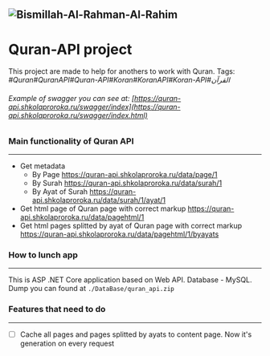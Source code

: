 ![Bismillah-Al-Rahman-Al-Rahim](https://quran-api.shkolaproroka.ru/content/Bismillah-Al-Rahman-Al-Rahim-Title.png "Bismillah-Al-Rahman-Al-Rahim")
--------
# Quran-API project
This project are made to help for anothers to work with Quran. Tags: _#Quran#QuranAPI#Quran-API#Koran#KoranAPI#Koran-API#القرآن‎_
###### Example of swagger you can see at: [https://quran-api.shkolaproroka.ru/swagger/index](https://quran-api.shkolaproroka.ru/swagger/index.html)

### Main functionality of Quran API
--------
- Get metadata
    - By Page https://quran-api.shkolaproroka.ru/data/page/1
    - By Surah https://quran-api.shkolaproroka.ru/data/surah/1
    - By Ayat of Surah https://quran-api.shkolaproroka.ru/data/surah/1/ayat/1
- Get html page of Quran page with correct markup https://quran-api.shkolaproroka.ru/data/pagehtml/1
- Get html pages splitted by ayat of Quran page with correct markup https://quran-api.shkolaproroka.ru/data/pagehtml/1/byayats

### How to lunch app
--------
This is ASP .NET Core application based on Web API. Database - MySQL. Dump you can found at `./DataBase/quran_api.zip`
### Features that need to do
--------
- [ ] Cache all pages and pages splitted by ayats to content page. Now it's generation on every request
